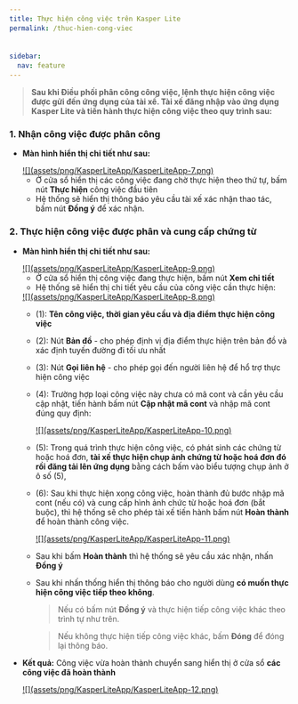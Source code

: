 ```yaml
---
title: Thực hiện công việc trên Kasper Lite
permalink: /thuc-hien-cong-viec


sidebar:
  nav: feature
---
```


>**Sau khi Điều phối phân công công việc, lệnh thực hiện công việc được gửi đến ứng dụng của tài xế. Tài xế đăng nhập vào ứng dụng Kasper Lite và tiến hành thực hiện công việc theo quy trình sau:**

### **1. Nhận công việc được phân công**

* **Màn hình hiển thị chi tiết như sau:**

    <a href='assets/png/KasperLiteApp/KasperLiteApp-7.png'>
        ![](assets/png/KasperLiteApp/KasperLiteApp-7.png)
    </a>

    * Ở cửa sổ hiển thị các công việc đang chờ thực hiện theo thứ tự, bấm nút **Thực hiện** công việc đầu tiên
    * Hệ thống sẽ hiển thị thông báo yêu cầu tài xế xác nhận thao tác, bấm nút **Đồng ý** để xác nhận.

### **2. Thực hiện công việc được phân và cung cấp chứng từ**

* **Màn hình hiển thị chi tiết như sau:**

    <a href='assets/png/KasperLiteApp/KasperLiteApp-9.png'>
        ![](assets/png/KasperLiteApp/KasperLiteApp-9.png)
    </a>
    
    * Ở cửa sổ hiển thị công việc đang thực hiện, bấm nút **Xem chi tiết**
    * Hệ thống sẽ hiển thị chi tiết yêu cầu của công việc cần thực hiện: 

    <a href='assets/png/KasperLiteApp/KasperLiteApp-8.png'>
        ![](assets/png/KasperLiteApp/KasperLiteApp-8.png)
    </a>

    * (1): **Tên công việc, thời gian yêu cầu và địa điểm thực hiện công việc**
    * (2): Nút **Bản đồ** - cho phép định vị địa điểm thực hiện trên bản đồ và xác định tuyến đường đi tối ưu nhất
    * (3): Nút **Gọi liên hệ** - cho phép gọi đến người liên hệ để hổ trợ thực hiện công việc
    * (4): Trường hợp loại công việc này chưa có mã cont và cần yêu cầu cập nhật, tiến hành bấm nút **Cập nhật mã cont** và nhập mã cont đúng quy định:

        <a href='assets/png/KasperLiteApp/KasperLiteApp-10.png'>
            ![](assets/png/KasperLiteApp/KasperLiteApp-10.png)
        </a>
    * (5): Trong quá trình thực hiện công việc, có phát sinh các chứng từ hoặc hoá đơn, **tài xế thực hiện chụp ảnh chứng từ hoặc hoá đơn đó rồi đăng tải lên ứng dụng** bằng cách bấm vào biểu tượng chụp ảnh ở ô số (5), 
    * (6): Sau khi thực hiện xong công việc, hoàn thành đủ bước nhập mã cont (nếu có) và cung cấp hình ảnh chức từ hoặc hoá đơn (bắt buộc), thì hệ thống sẽ cho phép tài xế tiến hành bấm nút **Hoàn thành** để hoàn thành công việc.

        <a href='assets/png/KasperLiteApp/KasperLiteApp-11.png'>
            ![](assets/png/KasperLiteApp/KasperLiteApp-11.png)
        </a>
    
    * Sau khi bấm **Hoàn thành** thì hệ thống sẽ yêu cầu xác nhận, nhấn **Đồng ý**
    * Sau khi nhấn thống hiển thị thông báo cho người dùng **có muốn thực hiện công việc tiếp theo không**. 
        >Nếu có bấm nút **Đồng ý** và thực hiện tiếp công việc khác theo trình tự như trên.    

        >Nếu không thực hiện tiếp công việc khác, bấm **Đóng** để đóng lại thông báo.  


* **Kết quả:** Công việc vừa hoàn thành chuyển sang hiển thị ở cửa sổ **các công việc đã hoàn thành**

    <a href='assets/png/KasperLiteApp/KasperLiteApp-12.png'>
        ![](assets/png/KasperLiteApp/KasperLiteApp-12.png)
    </a>

